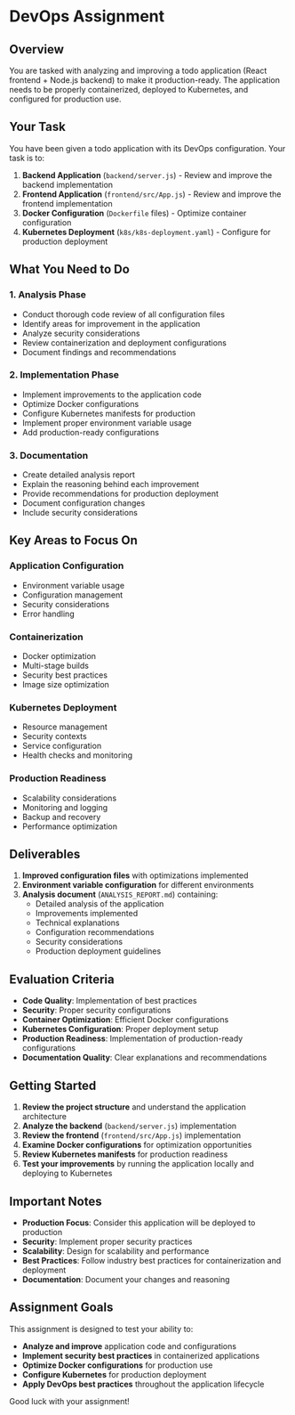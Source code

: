 # DevOps Assignment

## Overview
You are tasked with analyzing and improving a todo application (React frontend + Node.js backend) to make it production-ready. The application needs to be properly containerized, deployed to Kubernetes, and configured for production use.

## Your Task
You have been given a todo application with its DevOps configuration. Your task is to:

1. **Backend Application** (`backend/server.js`) - Review and improve the backend implementation
2. **Frontend Application** (`frontend/src/App.js`) - Review and improve the frontend implementation
3. **Docker Configuration** (`Dockerfile` files) - Optimize container configuration
4. **Kubernetes Deployment** (`k8s/k8s-deployment.yaml`) - Configure for production deployment

## What You Need to Do

### 1. Analysis Phase
- Conduct thorough code review of all configuration files
- Identify areas for improvement in the application
- Analyze security considerations
- Review containerization and deployment configurations
- Document findings and recommendations

### 2. Implementation Phase
- Implement improvements to the application code
- Optimize Docker configurations
- Configure Kubernetes manifests for production
- Implement proper environment variable usage
- Add production-ready configurations

### 3. Documentation
- Create detailed analysis report
- Explain the reasoning behind each improvement
- Provide recommendations for production deployment
- Document configuration changes
- Include security considerations

## Key Areas to Focus On

### Application Configuration
- Environment variable usage
- Configuration management
- Security considerations
- Error handling

### Containerization
- Docker optimization
- Multi-stage builds
- Security best practices
- Image size optimization

### Kubernetes Deployment
- Resource management
- Security contexts
- Service configuration
- Health checks and monitoring

### Production Readiness
- Scalability considerations
- Monitoring and logging
- Backup and recovery
- Performance optimization

## Deliverables

1. **Improved configuration files** with optimizations implemented
2. **Environment variable configuration** for different environments
3. **Analysis document** (`ANALYSIS_REPORT.md`) containing:
   - Detailed analysis of the application
   - Improvements implemented
   - Technical explanations
   - Configuration recommendations
   - Security considerations
   - Production deployment guidelines

## Evaluation Criteria

- **Code Quality**: Implementation of best practices
- **Security**: Proper security configurations
- **Container Optimization**: Efficient Docker configurations
- **Kubernetes Configuration**: Proper deployment setup
- **Production Readiness**: Implementation of production-ready configurations
- **Documentation Quality**: Clear explanations and recommendations

## Getting Started

1. **Review the project structure** and understand the application architecture
2. **Analyze the backend** (`backend/server.js`) implementation
3. **Review the frontend** (`frontend/src/App.js`) implementation
4. **Examine Docker configurations** for optimization opportunities
5. **Review Kubernetes manifests** for production readiness
6. **Test your improvements** by running the application locally and deploying to Kubernetes

## Important Notes

- **Production Focus**: Consider this application will be deployed to production
- **Security**: Implement proper security practices
- **Scalability**: Design for scalability and performance
- **Best Practices**: Follow industry best practices for containerization and deployment
- **Documentation**: Document your changes and reasoning

## Assignment Goals

This assignment is designed to test your ability to:
- **Analyze and improve** application code and configurations
- **Implement security best practices** in containerized applications
- **Optimize Docker configurations** for production use
- **Configure Kubernetes** for production deployment
- **Apply DevOps best practices** throughout the application lifecycle

Good luck with your assignment!